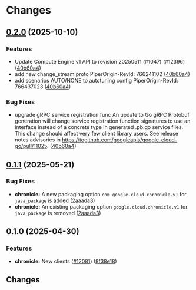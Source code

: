 # Changes

## [0.2.0](https://github.com/googleapis/google-cloud-go/releases/tag/chronicle%2Fv0.2.0) (2025-10-10)

### Features

* Update Compute Engine v1 API to revision 20250511 (#1047) (#12396) ([40b60a4](https://github.com/googleapis/google-cloud-go/commit/40b60a4b268040ca3debd71ebcbcd126b5d58eaa))
* add new change_stream.proto PiperOrigin-RevId: 766241102 ([40b60a4](https://github.com/googleapis/google-cloud-go/commit/40b60a4b268040ca3debd71ebcbcd126b5d58eaa))
* add scenarios AUTO/NONE to autotuning config PiperOrigin-RevId: 766437023 ([40b60a4](https://github.com/googleapis/google-cloud-go/commit/40b60a4b268040ca3debd71ebcbcd126b5d58eaa))

### Bug Fixes

* upgrade gRPC service registration func An update to Go gRPC Protobuf generation will change service registration function signatures to use an interface instead of a concrete type in generated .pb.go service files. This change should affect very few client library users. See release notes advisories in https://togithub.com/googleapis/google-cloud-go/pull/11025. ([40b60a4](https://github.com/googleapis/google-cloud-go/commit/40b60a4b268040ca3debd71ebcbcd126b5d58eaa))

## [0.1.1](https://github.com/googleapis/google-cloud-go/compare/chronicle/v0.1.0...chronicle/v0.1.1) (2025-05-21)


### Bug Fixes

* **chronicle:** A new packaging option `com.google.cloud.chronicle.v1` for `java_package` is added ([2aaada3](https://github.com/googleapis/google-cloud-go/commit/2aaada3fb7a9d3eaacec3351019e225c4038646b))
* **chronicle:** An existing packaging option `google.cloud.chronicle.v1` for `java_package` is removed ([2aaada3](https://github.com/googleapis/google-cloud-go/commit/2aaada3fb7a9d3eaacec3351019e225c4038646b))

## 0.1.0 (2025-04-30)


### Features

* **chronicle:** New clients ([#12081](https://github.com/googleapis/google-cloud-go/issues/12081)) ([8f38e18](https://github.com/googleapis/google-cloud-go/commit/8f38e18f030f54756e5d556e5c3cbc6146bfe149))

## Changes
